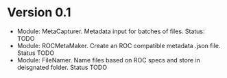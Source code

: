 # Version 0.1

* Module: MetaCapturer. Metadata input for batches of files. Status: TODO
* Module: ROCMetaMaker. Create an ROC compatible metadata .json file. Status TODO
* Module: FileNamer. Name files based on ROC specs and store in deisgnated folder. Status TODO